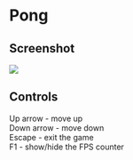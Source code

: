 # Pong

## Screenshot
<img src="https://github.com/jakub-swiniarski/sfml-pong/assets/77209709/913f3b88-ea78-49c6-9386-0e709f7636bd">

## Controls
Up arrow - move up <br/>
Down arrow - move down <br/>
Escape - exit the game <br/>
F1 - show/hide the FPS counter
